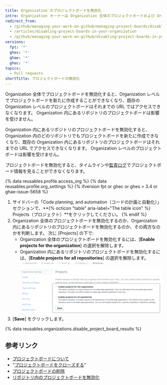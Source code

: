 ```yaml
---
title: Organization のプロジェクトボードを無効化
intro: Organization オーナーは Organization 全体のプロジェクトボードおよび Organization 内にあるリポジトリのプロジェクトボードをオフにできます。
redirect_from:
  - /github/managing-your-work-on-github/managing-project-boards/disabling-project-boards-in-your-organization
  - /articles/disabling-project-boards-in-your-organization
  - /github/managing-your-work-on-github/disabling-project-boards-in-your-organization
versions:
  fpt: '*'
  ghes: '*'
  ghae: '*'
  ghec: '*'
topics:
  - Pull requests
shortTitle: プロジェクトボードの無効化
---
```


Organization 全体でプロジェクトボードを無効化すると、Organization レベルでプロジェクトボードを新たに作成することができなくなり、既存の Organization レベルのプロジェクトボードはそれまでの URL ではアクセスできなくなります。 Organization 内にあるリポジトリのプロジェクトボードは影響を受けません。

Organization 内にあるリポジトリのプロジェクトボードを無効化すると、Organization 内のどのリポジトリでもプロジェクトボードを新たに作成できなくなり、既存の Organization 内にあるリポジトリのプロジェクトボードはそれまでの URL でアクセスできなくなります。 Organization レベルのプロジェクトボードは影響を受けません。

プロジェクトボードを無効化すると、タイムラインや[監査ログ](/organizations/keeping-your-organization-secure/reviewing-the-audit-log-for-your-organization)でプロジェクトボード情報を見ることができなくなります。


{% data reusables.profile.access_org %}
{% data reusables.profile.org_settings %}
{% ifversion fpt or ghec or ghes > 3.4 or ghae-issue-5658 %}
1. サイドバーの「Code planning, and automation（コードの計画と自動化）」セクションで、**{% octicon "table" aria-label="The table icon" %} Projects（プロジェクト）**をクリックしてください。
{% endif %}
1. Organization 全体のプロジェクトボードを無効化するのか、Organization 内にあるリポジトリのプロジェクトボードを無効化するのか、その両方なのかを判断します。 次に [Projects] の下で:
    - Organization 全体のプロジェクトボードを無効化するには、[**Enable projects for the organization**] の選択を解除します。
    - Organization 内にあるリポジトリのプロジェクトボードを無効化するには、[**Enable projects for all repositories**] の選択を解除します。 ![Organization や Organization の全リポジトリのプロジェクトを無効にするチェックボックス](/assets/images/help/projects/disable-org-projects-checkbox.png)
1. [**Save**] をクリックします。

{% data reusables.organizations.disable_project_board_results %}

## 参考リンク

- [プロジェクトボードについて](/articles/about-project-boards)
- "[プロジェクトボードをクローズする](/articles/closing-a-project-board)"
- [プロジェクトボードの削除](/articles/deleting-a-project-board)
- [リポジトリ内のプロジェクトボードを無効化](/articles/disabling-project-boards-in-a-repository)
